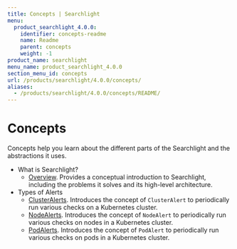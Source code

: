 ```yaml
---
title: Concepts | Searchlight
menu:
  product_searchlight_4.0.0:
    identifier: concepts-readme
    name: Readme
    parent: concepts
    weight: -1
product_name: searchlight
menu_name: product_searchlight_4.0.0
section_menu_id: concepts
url: /products/searchlight/4.0.0/concepts/
aliases:
  - /products/searchlight/4.0.0/concepts/README/
---
```

# Concepts

Concepts help you learn about the different parts of the Searchlight and the abstractions it uses.

- What is Searchlight?
  - [Overview](/docs/concepts/what-is-searhclight/overview.md). Provides a conceptual introduction to Searchlight, including the problems it solves and its high-level architecture.
- Types of Alerts
  - [ClusterAlerts](/docs/concepts/alert-types/cluster-alert.md). Introduces the concept of `ClusterAlert` to periodically run various checks on a Kubernetes cluster.
  - [NodeAlerts](/docs/concepts/alert-types/node-alert.md). Introduces the concept of `NodeAlert` to periodically run various checks on nodes in a Kubernetes cluster.
  - [PodAlerts](/docs/concepts/alert-types/pod-alert.md). Introduces the concept of `PodAlert` to periodically run various checks on pods in a Kubernetes cluster.
